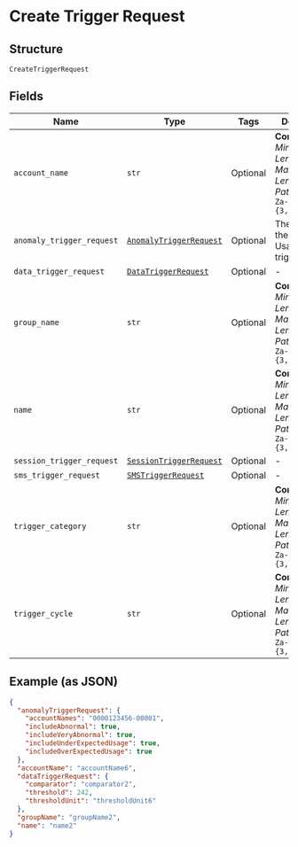 
# Create Trigger Request

## Structure

`CreateTriggerRequest`

## Fields

| Name | Type | Tags | Description |
|  --- | --- | --- | --- |
| `account_name` | `str` | Optional | **Constraints**: *Minimum Length*: `3`, *Maximum Length*: `32`, *Pattern*: `^[A-Za-z0-9]{3,32}$` |
| `anomaly_trigger_request` | [`AnomalyTriggerRequest`](../../doc/models/anomaly-trigger-request.md) | Optional | The details of the UsageAnomaly trigger. |
| `data_trigger_request` | [`DataTriggerRequest`](../../doc/models/data-trigger-request.md) | Optional | - |
| `group_name` | `str` | Optional | **Constraints**: *Minimum Length*: `3`, *Maximum Length*: `32`, *Pattern*: `^[A-Za-z0-9]{3,32}$` |
| `name` | `str` | Optional | **Constraints**: *Minimum Length*: `3`, *Maximum Length*: `32`, *Pattern*: `^[A-Za-z0-9]{3,32}$` |
| `session_trigger_request` | [`SessionTriggerRequest`](../../doc/models/session-trigger-request.md) | Optional | - |
| `sms_trigger_request` | [`SMSTriggerRequest`](../../doc/models/sms-trigger-request.md) | Optional | - |
| `trigger_category` | `str` | Optional | **Constraints**: *Minimum Length*: `3`, *Maximum Length*: `32`, *Pattern*: `^[A-Za-z0-9]{3,32}$` |
| `trigger_cycle` | `str` | Optional | **Constraints**: *Minimum Length*: `3`, *Maximum Length*: `32`, *Pattern*: `^[A-Za-z0-9]{3,32}$` |

## Example (as JSON)

```json
{
  "anomalyTriggerRequest": {
    "accountNames": "0000123456-00001",
    "includeAbnormal": true,
    "includeVeryAbnormal": true,
    "includeUnderExpectedUsage": true,
    "includeOverExpectedUsage": true
  },
  "accountName": "accountName6",
  "dataTriggerRequest": {
    "comparator": "comparator2",
    "threshold": 242,
    "thresholdUnit": "thresholdUnit6"
  },
  "groupName": "groupName2",
  "name": "name2"
}
```

